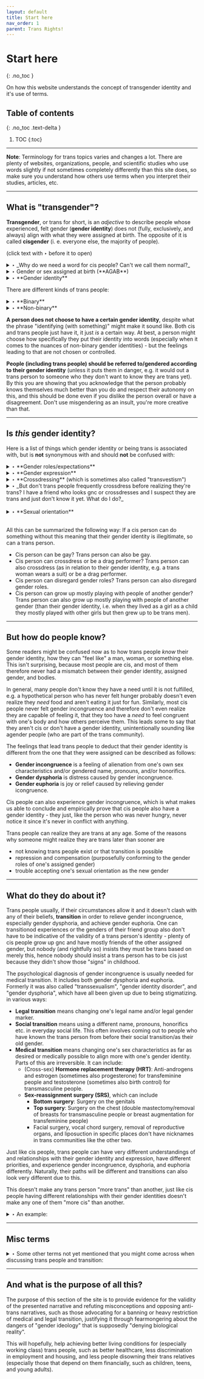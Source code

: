 ```yaml
---
layout: default
title: Start here
nav_order: 1
parent: Trans Rights!
---
```

<script> jtd.setTheme('green'); </script>
# Start here
{: .no_toc }

On how this website understands the concept of transgender identity and it's use of terms.

## Table of contents
{: .no_toc .text-delta }

1. TOC
{:toc}

---
**Note**: Terminology for trans topics varies and changes a lot. There are plenty of websites, organizations, people, and scientific studies who use words slightly if not sometimes completely differently than this site does, so make sure you understand how others use terms when you interpret their studies, articles, etc.

---

## What is "transgender"?

**Transgender**, or trans for short, is an _adjective_ to describe people whose experienced, felt gender (**gender identity**) does not (fully, exclusively, and always) align with what they were assigned at birth. The opposite of it is called **cisgender** (i. e. everyone else, the majority of people). 

(click text with ‣ before it to open)

<details markdown="1">
	<summary markdown="1"> ‣ _Why do we need a word for cis people? Can't we call them normal?_ 
</summary>

> It's the same reason you don't say "Black and normal people" even when in a majority-white country: The word "normal" is used not just in a statistical, but also judging way by most people. Calling something "normal" implies the other is not normal, which implies it is sick, perverted, immoral, wrong, crazy, etc. **Saying "cis" de-stigmatizes trans people.**

> There's also a lesser chance of misunderstanding when saying "cis", because it's specific and accurate regardless of context and of who you're talking to. An example: When talking to a room full of trans people it'd be odd to refer to cis people (the minority within such a room, i.e. not the statistical norm) as "normal", especially if to most people in that room, being trans feels more normal than being cis (since they don't know anything else). **Saying "cis" makes sure everyone knows what you mean.**

</details>

<details markdown="1">
	<summary markdown="1"> ‣ Gender or sex assigned at birth (**AGAB**) 
</summary>

> refers to the sex and consequentially gender identity that doctors thought a child would grow up to be at birth, usually based on the appearance of their external genitalia. 
> - For example, a baby is born with a penis, and the doctors assume that all the baby's internal organs, sex chromosomes, and their later hormonal development during puberty and self-perception do or will align with maleness.
> - It usually corresponds to the actual natal sex, which is why doctors do it this way. But that's not always the case, such as in the case of some [intersex people](!!!) who were (sometimes forcibly/surgically) assigned male or female rather than intersex at birth (AIAB) and raised accordingly. They can also be trans as in relation to what they were raised as, hence saying AGAB instead of natal sex in the definition of "transgender" is more accurate and inclusive of them. The terms AGAB and it's derivatives originated in the intersex community.

</details>

<details markdown="1">
	<summary markdown="1"> ‣ **Gender identity** 
</summary>

> is a person's internal sense/feeling of who they are regarding gender (also sometimes called experienced or felt gender). It is often roughly split into 2 main aspects:
> 1. Social aspect: What a person feels they are _ought_ to be referred to and seen as (e.g. pronouns, honorifics, etc.), what social role they and their bodies ought to occupy in society (regardless of whether they already do or not).
> 2. Bodily aspect (could also be called "sex identity"): What a person feels their bodies _ought_ to be like in terms of sex characteristics (e.g. chest, voice pitch, hairiness, etc.) (regardless of whether they already do or not).

More on how one knows their gender identity later on.
</details>


There are different kinds of trans people:

<details markdown="1">
	<summary markdown="1"> ‣ **Binary** 
</summary>

> A **trans man** is someone who has a male gender identity but was assigned something else at birth, i. e. either assigned female at birth (**AFAB**) or (much more rarely) assigned intersex at birth (**AIAB**). Most trans men use he/him pronouns.

> **FtM** (female-to-male) is an acronym often used as a synonym for trans men, but which is slightly controversial, as some trans men dislike it since it mentiones their assigned gender. Others on the other hand prefer the term FtM because it illustrates the journey they had to go through to arrive where they are.

> **Trans woman** and **MtF** are the corresponding versions of trans man and FtM but for **AMAB** (assigned male at birth) and AIAB people who have a female gender identity. Most trans women use she/her pronouns.

</details>

<details markdown="1">
	<summary markdown="1"> ‣ **Non-binary** 
</summary>

> A **non-binary person** is someone whose gender identity does not exclusively, fully, or always fall into the binary gender categories of male and female. In English, they tend to use they/them pronouns, more rarely neopronouns or it-pronouns (only use the latter if explicitly requested, as it is otherwise dehumanizing), some combination of, or all of them. They could have 
> - no gender identity (agender, genderless), 
> - only partly identify with a gender identity (demigender, e.g. demiboy/-girl), 
> - have an intermediate gender identity (neutrois), 
> - a combination of the binary genders (multigender, bigender, pangender,...), 
> - a third gender outside the male-female spectrum (e.g. maverique) 
> - or their gender identity might be repeadetly changing between a set group of various gender identities (genderfluid).

**Transmasculine** is a broader term that includes all AFAB trans people who have (to whatever extent) a more masculine gender identity than assigned, and **transfeminine** is the corresponding term for AMAB people. They include binary as well as non-binary trans people.

</details>

**A person does not choose to have a certain gender identity**, despite what the phrase "identifying (with something)" might make it sound like. Both cis and trans people just have it, it just _is_ a certain way. At best, a person might choose how specifically they put their identity into words (especially when it comes to the nuances of non-binary gender identities) - but the feelings leading to that are not chosen or controlled.

**People (including trans people) should be referred to/gendered according to their gender identity** (unless it puts them in danger, e.g. it would out a trans person to someone who they don't want to know they are trans yet). 
By this you are showing that you acknowledge that the person probably knows themselves much better than you do and respect their autonomy on this, and this should be done even if you dislike the person overall or have a disagreement. Don't use misgendering as an insult, you're more creative than that.

---

## Is _this_ gender identity?

Here is a list of things which gender identity or being trans is associated with, but is **not** synonymous with and should **not** be confused with:

<details markdown="1"> 
	<summary markdown="1"> ‣ **Gender roles/expectations** 
</summary>
> What society expects of people who it perceives as a certain sex is seperate from what a person feels they are ought to be perceived as.
	</details>

<details markdown="1">
	<summary markdown="1">  ‣ **Gender expression** 
</summary>

> This refers to various expressions that are gendered in a given society, such as certain clothes, hairstyles, behaviors, and body traits of a person. A person often uses them, as far as they can voluntary choose some of them, to signify their gender identity to the world, e. g. a woman wears a dress to signify that she is a woman. 

> However, this doesn't always have to be the case, e.g. a woman wears short hair even though the society she lives in regards this as a masculine gender expression. She doesn't stop being a woman by this, since she does this not because she wants to express that she is a man, but because she just likes it better this way and either sees it as a genderless act (hence wears it regardless of her gender identity), a rebellion against gender roles, or because she has a different view/concept of her womanhood that includes aspects others regard as masculine.

> A gender expression that does not align with society's expectations for gender expressions of one's gender identity can be described as **gender non-conforming (gnc)**. This is _not_ a gender identity, but a descriptor of gender expression as it relates to a person's gender identity in the context of a given society.

> Just like cis people can be gnc (i. e. cis man wears a dress, cis woman wears short hair), so can trans people (i. e. trans man wears a dress, trans woman wears short hair). None of them stop being their gender identity just for being gnc.
</details>

<details markdown="1">
	<summary markdown="1"> ‣ **Crossdressing** (which is sometimes also called "transvestism")
</summary>

> Crossdressing is the act of wearing clothes, hairstyles, make-up, etc. that a given society typically associates with a different (usually binary) gender identity than one's own. It can in some sense be seen as an extreme form of gnc. 

> Drag performers are a specific subset of crossdressers that exaggerate and parody gender roles for entertainment or critique.

> **Crossdressing differs fundamentally from being trans** in that a crossdresser does so for the sake of entertainment, while a trans person "crossdresses" as in relation to their assigned gender to express their authentic self. Calling a trans person a crossdresser even though they always dress in a conforming way _in relation to their gender identity_ is insulting because it implies their trans identity is a joke, entertainment, in a word, disingenuous.
</details>

<details markdown="1">
	<summary markdown="1"> ‣ _But don't trans people frequently crossdress before realizing they're trans? I have a friend who looks gnc or crossdresses and I suspect they are trans and just don't know it yet. What do I do?_
</summary>

> It's true that trans people often look like cis gnc people or even experiment with crossdressing before they realize they're trans and/or let you know.
But please do not pressure a seemingly cis gnc person you know to tell you whether they are trans or not.

> If they are trans they would tell you when they feel ready, don't put them on the spot or put pressure on them.
And if they aren't trans, the question becomes redundant.
The majority of people who are gnc as in relation to their assigned gender are not trans, and not all trans people are gnc as in relation to their assigned gender before they come out.

> If you see a gnc cis person and worry that they are actually trans, but just haven't realized yet because they don't know trans people exist: Casually bring up the topic of trans 
people and the possibilities of transition (see below) without making any connections or references to them personally. This
way you can be sure they know trans people and the option to transition exists, as well as signalling that you'd be accepting of them if they came out to you, all without putting them on the spot.

</details>
<br>
<details markdown="1">
	<summary markdown="1"> ‣ **Sexual orientation**
</summary>

> Sexual orientation describes what gender(s) a person is typically sexually and/or romantically able to be attracted to, not who they see themselves as. Gender identity and sexual orientation are seperate aspects of a person's self.

> A cis man can love another man without this meaning that he must be a woman or must become a woman. The same goes for trans men: A trans man can be attracted exclusively to other men, whithout this meaning he's not "really trans" or a straight woman after all.

> Upon hearing this, some might be confused as to why someone would want to become a man if this makes him gay/he stops being heterosexual. After all, if a gay trans man continued to live as woman, he would be perceived heterosexual by others and this would have made life much easier. 

> This confusion comes from the misunderstanding that trans people are transitioning for the sake of others or for an easier life, e.g. to "become" heterosexual as their new gender and thereby please society, to "fix" their homosexuality that they would have if they lived as their assigned gender. 

> In reality, trans people transition first and foremost out of a need for authenticity that all people have to some degree. A gay trans man transitions simply because that's just who he truly is, he has no choice in the matter just like cis people do not choose their orientation. He feels alienated from the idea of himself as a woman (who only happens to be straight), while living his life as a man (who happens to be gay) feels most authentic. That authenticity means more to him than the prejudices of the world.

> The same applies to lesbian trans women and straight trans people: The latter do not transition to escape homosexuality, but to achieve authenticity (which happens to not include homosexuality, but that's of secondary importance).

> Trans people can also be bisexual, asexual, or aromantic.

</details>
<br>

All this can be summarized the following way: If a cis person can do something without this meaning that their gender identity is illegitimate, so can a trans person.
- Cis person can be gay? Trans person can also be gay.
- Cis person can crossdress or be a drag performer? Trans person can also crossdress (as in relation to their gender identity, e.g. a trans woman wears a suit) or be a drag performer.
- Cis person can disregard gender roles? Trans person can also disregard gender roles.
- Cis person can grow up mostly playing with people of another gender? Trans person can also grow up mostly playing with people of another gender (than their gender identity, i.e. when they lived as a girl as a child they mostly played with other girls but then grew up to be trans men).

---

## But how do people know?

Some readers might be confused now as to how trans people _know_ their gender identity, how they can "feel like" a man, woman, or something else. This isn't surprising, because most people are cis, and most of them therefore never had a mismatch between their gender identity, assigned gender, and bodies.

In general, many people don't know they have a need until it is not fulfilled, e.g. a hypothetical person who has never felt hunger probably doesn't even realize they _need_ food and aren't eating it just for fun. Similarly, most cis people never felt gender incongruence and therefore don't even realize they are capable of feeling it, that they too have a _need_ to feel congruent with one's body and how others perceive them. This leads some to say that they aren't cis or don't have a gender identity, unintentionally sounding like agender people (who are part of the trans community).

The feelings that lead trans people to deduct that their gender identity is different from the one that they were assigned can be described as follows:
- **Gender incongruence** is a feeling of alienation from one's own sex characteristics and/or gendered name, pronouns, and/or honorifics.
- **Gender dysphoria** is distress caused by gender incongruence.
- **Gender euphoria** is joy or relief caused by relieving gender icongruence.

Cis people can also experience gender incongruence, which is what makes us able to conclude and empirically prove that cis people also have a gender identity - they just, like the person who was never hungry, never notice it since it's never in conflict with anything.

Trans people can realize they are trans at any age. Some of the reasons why someone might realize they are trans later than sooner are 
- not knowing trans people exist or that transition is possible
- repression and compensation (purposefully conforming to the gender roles of one's assigned gender)
- trouble accepting one's sexual orientation as the new gender

---

## What do they do about it?

Trans people usually, if their circumstances allow it and it doesn't clash with any of their beliefs, **transition** in order to relieve gender incongruence, especially gender dysphoria, and achieve gender euphoria. One can transitionod experiences or the genders of their friend group also don't have to be indicative of the validity of a trans 
person's identity - plenty of cis people grow up gnc and have mostly friends of the other assigned gender, but nobody (and rightfully so) insists they must be trans based on merely this, 
hence nobody should insist a trans person has to be cis just because they didn't show those "signs" in childhood.

The psychological diagnosis of gender incongruence is usually needed for medical transition. It includes both gender dysphoria and euphoria. 
Formerly it was also called "transsexualism", "gender identity disorder", and "gender dysphoria", which have all been given up due to being stigmatizing. in various ways:
- **Legal transition** means changing one's legal name and/or legal gender marker.
- **Social transition** means using a different name, pronouns, honorifics etc. in everyday social life. This often involves coming out to people who have known the trans person from before their social transition/as their old gender.
- **Medical transition** means changing one's sex characteristics as far as desired or medically possible to align more with one's gender identity. Parts of this are irreversible. It can include:
	- (Cross-sex) **Hormone replacement therapy (HRT)**: Anti-androgens and estrogen (sometimes also progesterone) for transfeminine people and testosterone (sometimes also birth control) for transmasculine people.
	- **Sex-reassignment surgery (SRS)**, which can include
		- **Bottom surgery**: Surgery on the genitals
		- **Top surgery**: Surgery on the chest (double mastectomy/removal of breasts for transmasculine people or breast augmentation for transfeminine people)
		- Facial surgery, vocal chord surgery, removal of reproductive organs, and liposuction in specific places don't have nicknames in trans communities like the other two.

Just like cis people, trans people can have very different understandings of and relationships with their gender identity and expression, have different priorities, and experience gender incongruence, dysphoria, and euphoria differently. Naturally, their paths will be different and transitions can also look very different due to this. 

This doesn't make any trans person "more trans" than another, just like cis people having different relationships with their gender identities doesn't make any one of them "more cis" than another. 

<details markdown="1">
	<summary markdown="1"> ‣ An example: 
</summary>

> To one trans man, the most important aspect of his manhood can be getting genital surgery, but he's okay with having a larger chest because he sees breasts as gender neutral. Another might be asexual and apathetic to his genitals, so going through the trouble of bottom surgery is just not worth it for him, but might care a lot about his sillhouette and seek out top surgery as fast as possible. A third trans man might be content with just hormones, because a deeper voice is the only central part of his manhood, while another might want all available procedures and still not be content due to the limitations of current trans medicine. 

> In the same fashion, there are cis men who are more or less hairy, care more or less about their chest or beards or voice pitch, etc. There are even some that would be fine with having different genitalia or would even prefer it if it makes their sexual lives easier/less messy, and some that are jealous of the ability to give birth.

> The same also applies to women, of course. 

</details>

---

## Misc terms

<details markdown="1">
	<summary markdown="1"> ‣ Some other terms not yet mentioned that you might come across when discussing trans people and transition:
</summary>

- **Passing (as something)** means someone is initially perceived as something by others. For example, someone who passes as a man is someone who people assume is a man upon meeting and interacting.
- (Going) **stealth** means living a life where nobody or very few, close people know that you are trans. You don't reveal it to people and are no longer frequently around those who knew you from before your social transition.
- Some synonyms for AGAB:
	- Designated gender at birth (DGAB)
	- Gender assigned at birth (GAAB)
	- Gender designated at birth (GDAB)
- Some synonyms for SRS:
	- gender-confirmation surgery (GCS) - Probably the most popular one besides SRS.
	- gender-affirming surgery (GAS) - Has a rather... let's just say unfortunate acronym.
	- gender-reassignment surgery (GRS) - Very unpopular and considered inaccurate nowadays, since a person's gender doesn't change with surgery, their sex characteristics do.
	- sex change operation (very colloquial)
	- sex realignment surgery (very rarely used)

</details>

---

## And what is the purpose of all this?

The purpose of this section of the site is to provide evidence for the validity of the presented narrative and refuting misconceptions and opposing anti-trans narratives, 
such as those advocating for a banning or heavy restriction of medical and legal transition, justifying it through fearmongering about the dangers of "gender ideology" that is supposedly "denying biological reality". 

This will hopefully, help achieving better living conditions for (especially working class) trans people, such as better healthcare, less discrimination in employment and housing, and less people disowning their trans relatives (especially those that depend on them financially, such as children, teens, and young adults).
